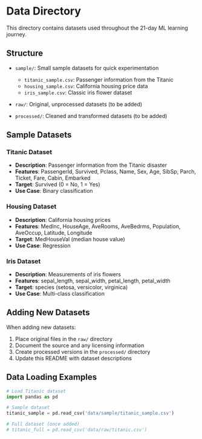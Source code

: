 # Data Directory

This directory contains datasets used throughout the 21-day ML learning journey.

## Structure

- `sample/`: Small sample datasets for quick experimentation
  - `titanic_sample.csv`: Passenger information from the Titanic
  - `housing_sample.csv`: California housing price data
  - `iris_sample.csv`: Classic iris flower dataset

- `raw/`: Original, unprocessed datasets (to be added)
- `processed/`: Cleaned and transformed datasets (to be added)

## Sample Datasets

### Titanic Dataset
- **Description**: Passenger information from the Titanic disaster
- **Features**: PassengerId, Survived, Pclass, Name, Sex, Age, SibSp, Parch, Ticket, Fare, Cabin, Embarked
- **Target**: Survived (0 = No, 1 = Yes)
- **Use Case**: Binary classification

### Housing Dataset
- **Description**: California housing prices
- **Features**: MedInc, HouseAge, AveRooms, AveBedrms, Population, AveOccup, Latitude, Longitude
- **Target**: MedHouseVal (median house value)
- **Use Case**: Regression

### Iris Dataset
- **Description**: Measurements of iris flowers
- **Features**: sepal_length, sepal_width, petal_length, petal_width
- **Target**: species (setosa, versicolor, virginica)
- **Use Case**: Multi-class classification

## Adding New Datasets

When adding new datasets:

1. Place original files in the `raw/` directory
2. Document the source and any licensing information
3. Create processed versions in the `processed/` directory
4. Update this README with dataset descriptions

## Data Loading Examples

```python
# Load Titanic dataset
import pandas as pd

# Sample dataset
titanic_sample = pd.read_csv('data/sample/titanic_sample.csv')

# Full dataset (once added)
# titanic_full = pd.read_csv('data/raw/titanic.csv')
```
